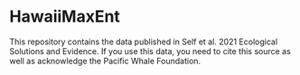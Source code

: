 # HawaiiMaxEnt
This repository contains the data published in Self et al. 2021 Ecological Solutions and Evidence. If you use this data, you need to cite this source as well as acknowledge the Pacific Whale Foundation.
